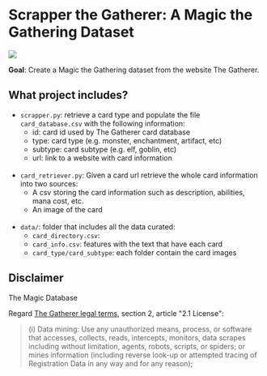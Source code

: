 # Scrapper the Gatherer: A Magic the Gathering Dataset

![](./assets/430547_img.jpeg)

**Goal**: Create a Magic the Gathering dataset from the website The Gatherer.

## What project includes?

* `scrapper.py`: retrieve a card type and populate the file `card_database.csv` with the following information:
  * id: card id used by The Gatherer card database
  * type: card type (e.g. monster, enchantment, artifact, etc)
  * subtype: card subtype (e.g. elf, goblin, etc)
  * url: link to a website with card information
<br></br>
* `card_retriever.py`: Given a card url retrieve the whole card information into two sources:
  * A csv storing the card information such as description, abilities, mana cost, etc.
  * An image of the card
<br></br>
* `data/`: folder that includes all the data curated:
  * `card_directory.csv`:
  * `card_info.csv`: features with the text that have each card
  * `card_type/card_subtype`: each folder contain the card images

## Disclaimer

The Magic Database

Regard [The Gatherer legal terms](https://company.wizards.com/en/legal/terms), section
2, article "2.1 License":

> (i) Data mining: Use any unauthorized means, process, or software that accesses, collects, reads, intercepts, monitors, data scrapes including without limitation, agents, robots, scripts, or spiders; or mines information (including reverse look-up or attempted tracing of Registration Data in any way and for any reason);

